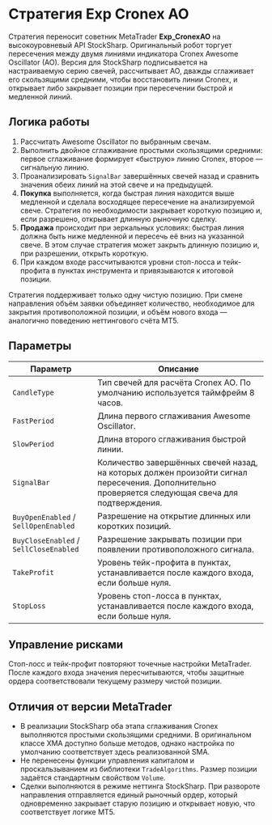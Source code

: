 # Стратегия Exp Cronex AO

Стратегия переносит советник MetaTrader **Exp_CronexAO** на высокоуровневый API StockSharp. Оригинальный робот торгует пересечения между двумя линиями индикатора Cronex Awesome Oscillator (AO). Версия для StockSharp подписывается на настраиваемую серию свечей, рассчитывает AO, дважды сглаживает его скользящими средними, чтобы восстановить линии Cronex, и открывает либо закрывает позиции при пересечении быстрой и медленной линий.

## Логика работы

1. Рассчитать Awesome Oscillator по выбранным свечам.
2. Выполнить двойное сглаживание простыми скользящими средними: первое сглаживание формирует «быструю» линию Cronex, второе — сигнальную линию.
3. Проанализировать `SignalBar` завершённых свечей назад и сравнить значения обеих линий на этой свече и на предыдущей.
4. **Покупка** выполняется, когда быстрая линия находится выше медленной и сделала восходящее пересечение на анализируемой свече. Стратегия по необходимости закрывает короткую позицию и, если разрешено, открывает длинную рыночную сделку.
5. **Продажа** происходит при зеркальных условиях: быстрая линия должна быть ниже медленной и пересечь её вниз на указанной свече. В этом случае стратегия может закрыть длинную позицию и, при разрешении, открыть короткую.
6. При каждом входе рассчитываются уровни стоп-лосса и тейк-профита в пунктах инструмента и привязываются к итоговой позиции.

Стратегия поддерживает только одну чистую позицию. При смене направления объём заявки объединяет количество, необходимое для закрытия противоположной позиции, и объём нового входа — аналогично поведению неттингового счёта MT5.

## Параметры

| Параметр | Описание |
|----------|----------|
| `CandleType` | Тип свечей для расчёта Cronex AO. По умолчанию используется таймфрейм 8 часов. |
| `FastPeriod` | Длина первого сглаживания Awesome Oscillator. |
| `SlowPeriod` | Длина второго сглаживания быстрой линии. |
| `SignalBar` | Количество завершённых свечей назад, на которых должен произойти сигнал пересечения. Дополнительно проверяется следующая свеча для подтверждения. |
| `BuyOpenEnabled` / `SellOpenEnabled` | Разрешение на открытие длинных или коротких позиций. |
| `BuyCloseEnabled` / `SellCloseEnabled` | Разрешение закрывать позиции при появлении противоположного сигнала. |
| `TakeProfit` | Уровень тейк-профита в пунктах, устанавливается после каждого входа, если больше нуля. |
| `StopLoss` | Уровень стоп-лосса в пунктах, устанавливается после каждого входа, если больше нуля. |

## Управление рисками

Стоп-лосс и тейк-профит повторяют точечные настройки MetaTrader. После каждого входа значения пересчитываются, чтобы защитные ордера соответствовали текущему размеру чистой позиции.

## Отличия от версии MetaTrader

- В реализации StockSharp оба этапа сглаживания Cronex выполняются простыми скользящими средними. В оригинальном классе XMA доступно больше методов, однако настройка по умолчанию соответствует здесь реализованной SMA.
- Не перенесены функции управления капиталом и проскальзыванием из библиотеки `TradeAlgorithms`. Размер позиции задаётся стандартным свойством `Volume`.
- Сделки выполняются в режиме неттинга StockSharp. При развороте направления отправляется единый рыночный ордер, который одновременно закрывает старую позицию и открывает новую, что соответствует логике MT5.

